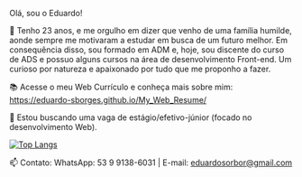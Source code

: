 Olá, sou o Eduardo!

🌱 Tenho 23 anos, e me orgulho em dizer que venho de uma família humilde, aonde sempre me motivaram a estudar em busca de um futuro melhor. Em consequência disso, sou formado em ADM e, hoje, sou discente do curso de ADS e possuo alguns cursos na área de desenvolvimento Front-end. Um curioso por natureza e apaixonado por tudo que me proponho a fazer.

:books: Acesse o meu Web Currículo e conheça mais sobre mim: https://eduardo-sborges.github.io/My_Web_Resume/

:hammer: Estou buscando uma vaga de estágio/efetivo-júnior (focado no desenvolvimento Web).

[![Top Langs](https://github-readme-stats.vercel.app/api/top-langs/?username=Eduardo-SBorges)](https://github.com/Eduardo-SBorges/github-readme-stats)


📫 Contato:
WhatsApp: 53 9 9138-6031
| E-mail: eduardosorbor@gmail.com
